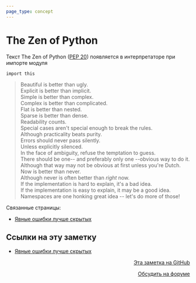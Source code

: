 ```yaml
---
page_type: concept
---
```

# The Zen of Python

Текст The Zen of Python ([PEP 20](https://peps.python.org/pep-0020/)) появляется в интерпретаторе при импорте модуля

```
import this
```

> Beautiful is better than ugly. \
> Explicit is better than implicit. \
> Simple is better than complex. \
> Complex is better than complicated. \
> Flat is better than nested. \
> Sparse is better than dense. \
> Readability counts. \
> Special cases aren't special enough to break the rules. \
> Although practicality beats purity. \
> Errors should never pass silently. \
> Unless explicitly silenced. \
> In the face of ambiguity, refuse the temptation to guess. \
> There should be one-- and preferably only one --obvious way to do it. \
> Although that way may not be obvious at first unless you're Dutch. \
> Now is better than never. \
> Although never is often better than *right* now. \
> If the implementation is hard to explain, it's a bad idea. \
> If the implementation is easy to explain, it may be a good idea. \
> Namespaces are one honking great idea -- let's do more of those!

Связанные страницы:

* [Явные ошибки лучше скрытых](20221023131820.md)


## Ссылки на эту заметку

* [Явные ошибки лучше скрытых](20221023131820.md)


<p v-pre style="text-align: right">
  <a href="https://github.com/Kverde/algorithms/blob/main/source/20221023134241.md" target="_blank">
  Эта заметка на GitHub
  </a>
</p>



<p v-pre style="text-align: right">
  <a href="https://discourse.comtext.space/new-topic?title=The%20Zen%20of%20Python&body=&category=algorithm" target="_blank">
  Обсудить на форуме
  </a>
</p>
